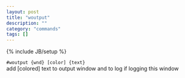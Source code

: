```yaml
---
layout: post
title: "woutput"
description: ""
category: "commands"
tags: []
---
```

{% include JB/setup %}

`#woutput {wnd} [color] {text}`  
 add [colored] text to output window and to log if logging this window